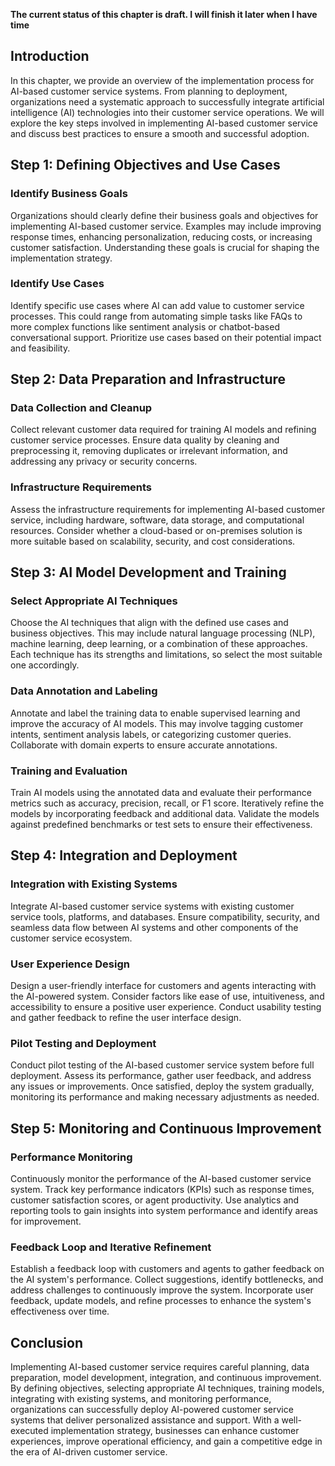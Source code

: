 **The current status of this chapter is draft. I will finish it later when I have time**

Introduction
------------

In this chapter, we provide an overview of the implementation process for AI-based customer service systems. From planning to deployment, organizations need a systematic approach to successfully integrate artificial intelligence (AI) technologies into their customer service operations. We will explore the key steps involved in implementing AI-based customer service and discuss best practices to ensure a smooth and successful adoption.

Step 1: Defining Objectives and Use Cases
-----------------------------------------

### Identify Business Goals

Organizations should clearly define their business goals and objectives for implementing AI-based customer service. Examples may include improving response times, enhancing personalization, reducing costs, or increasing customer satisfaction. Understanding these goals is crucial for shaping the implementation strategy.

### Identify Use Cases

Identify specific use cases where AI can add value to customer service processes. This could range from automating simple tasks like FAQs to more complex functions like sentiment analysis or chatbot-based conversational support. Prioritize use cases based on their potential impact and feasibility.

Step 2: Data Preparation and Infrastructure
-------------------------------------------

### Data Collection and Cleanup

Collect relevant customer data required for training AI models and refining customer service processes. Ensure data quality by cleaning and preprocessing it, removing duplicates or irrelevant information, and addressing any privacy or security concerns.

### Infrastructure Requirements

Assess the infrastructure requirements for implementing AI-based customer service, including hardware, software, data storage, and computational resources. Consider whether a cloud-based or on-premises solution is more suitable based on scalability, security, and cost considerations.

Step 3: AI Model Development and Training
-----------------------------------------

### Select Appropriate AI Techniques

Choose the AI techniques that align with the defined use cases and business objectives. This may include natural language processing (NLP), machine learning, deep learning, or a combination of these approaches. Each technique has its strengths and limitations, so select the most suitable one accordingly.

### Data Annotation and Labeling

Annotate and label the training data to enable supervised learning and improve the accuracy of AI models. This may involve tagging customer intents, sentiment analysis labels, or categorizing customer queries. Collaborate with domain experts to ensure accurate annotations.

### Training and Evaluation

Train AI models using the annotated data and evaluate their performance metrics such as accuracy, precision, recall, or F1 score. Iteratively refine the models by incorporating feedback and additional data. Validate the models against predefined benchmarks or test sets to ensure their effectiveness.

Step 4: Integration and Deployment
----------------------------------

### Integration with Existing Systems

Integrate AI-based customer service systems with existing customer service tools, platforms, and databases. Ensure compatibility, security, and seamless data flow between AI systems and other components of the customer service ecosystem.

### User Experience Design

Design a user-friendly interface for customers and agents interacting with the AI-powered system. Consider factors like ease of use, intuitiveness, and accessibility to ensure a positive user experience. Conduct usability testing and gather feedback to refine the user interface design.

### Pilot Testing and Deployment

Conduct pilot testing of the AI-based customer service system before full deployment. Assess its performance, gather user feedback, and address any issues or improvements. Once satisfied, deploy the system gradually, monitoring its performance and making necessary adjustments as needed.

Step 5: Monitoring and Continuous Improvement
---------------------------------------------

### Performance Monitoring

Continuously monitor the performance of the AI-based customer service system. Track key performance indicators (KPIs) such as response times, customer satisfaction scores, or agent productivity. Use analytics and reporting tools to gain insights into system performance and identify areas for improvement.

### Feedback Loop and Iterative Refinement

Establish a feedback loop with customers and agents to gather feedback on the AI system's performance. Collect suggestions, identify bottlenecks, and address challenges to continuously improve the system. Incorporate user feedback, update models, and refine processes to enhance the system's effectiveness over time.

Conclusion
----------

Implementing AI-based customer service requires careful planning, data preparation, model development, integration, and continuous improvement. By defining objectives, selecting appropriate AI techniques, training models, integrating with existing systems, and monitoring performance, organizations can successfully deploy AI-powered customer service systems that deliver personalized assistance and support. With a well-executed implementation strategy, businesses can enhance customer experiences, improve operational efficiency, and gain a competitive edge in the era of AI-driven customer service.
